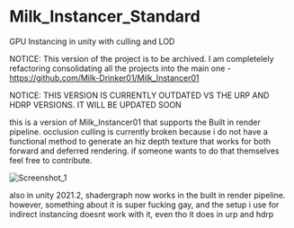 # Milk_Instancer_Standard

GPU Instancing in unity with culling and LOD

NOTICE: This version of the project is to be archived. I am completelely refactoring consolidating all the projects into the main one - https://github.com/Milk-Drinker01/Milk_Instancer01

NOTICE: THIS VERSION IS CURRENTLY OUTDATED VS THE URP AND HDRP VERSIONS. IT WILL BE UPDATED SOON

this is a version of Milk_Instancer01 that supports the Built in render pipeline. occlusion culling is currently broken because i do not have a functional method to generate an hiz depth texture that works for both forward and deferred rendering. if someone wants to do that themselves feel free to contribute.

![Screenshot_1](https://user-images.githubusercontent.com/59656122/170803943-325713b7-043a-47d0-bdd0-1ed423829aa9.png)

also in unity 2021.2, shadergraph now works in the built in render pipeline. however, something about it is super fucking gay, and the setup i use for indirect instancing doesnt work with it, even tho it does in urp and hdrp
